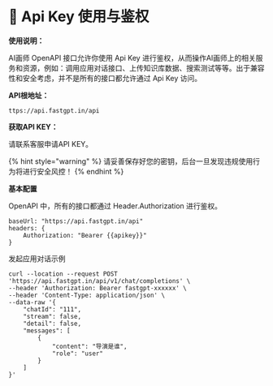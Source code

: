 # 🔑 Api Key 使用与鉴权

**使用说明：**

AI画师 OpenAPI 接口允许你使用 Api Key 进行鉴权，从而操作AI画师上的相关服务和资源，例如：调用应用对话接口、上传知识库数据、搜索测试等等。出于兼容性和安全考虑，并不是所有的接口都允许通过 Api Key 访问。

**API根地址：**

```
ttps://api.fastgpt.in/api
```

**获取API KEY：**

请联系客服申请API KEY。

{% hint style="warning" %}
请妥善保存好您的密钥，后台一旦发现违规使用行为将进行安全风控！
{% endhint %}

**基本配置**

OpenAPI 中，所有的接口都通过 Header.Authorization 进行鉴权。

```
baseUrl: "https://api.fastgpt.in/api"
headers: {
    Authorization: "Bearer {{apikey}}"
}
```

发起应用对话示例

```
curl --location --request POST 'https://api.fastgpt.in/api/v1/chat/completions' \
--header 'Authorization: Bearer fastgpt-xxxxxx' \
--header 'Content-Type: application/json' \
--data-raw '{
    "chatId": "111",
    "stream": false,
    "detail": false,
    "messages": [
        {
            "content": "导演是谁",
            "role": "user"
        }
    ]
}'
```

